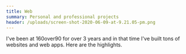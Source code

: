 ```yaml
---
title: Web
summary: Personal and professional projects
header: /uploads/screen-shot-2020-06-09-at-9.21.05-pm.png
---
```

I've been at 160over90 for over 3 years and in that time I've built tons of websites and web apps. Here are the highlights.